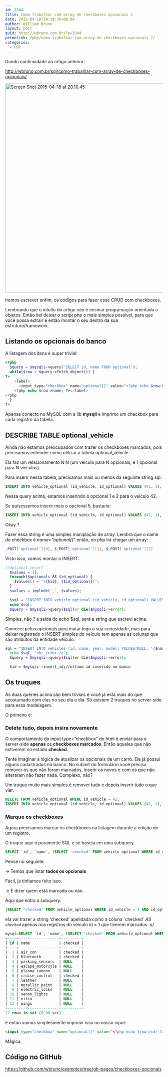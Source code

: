 ```yaml
---
id: 3344
title: Como trabalhar com array de checkboxes opcionais 2
date: 2015-04-18T20:19:36+00:00
author: William Bruno
layout: post
guid: http://wbruno.com.br/?p=3344
permalink: /php/como-trabalhar-com-array-de-checkboxes-opcionais-2/
categories:
  - PHP
---
```

Dando continuidade ao artigo anterior:

<http://wbruno.com.br/sql/como-trabalhar-com-array-de-checkboxes-opcionais/>

<img src="/wp-content/uploads/2015/04/Screen-Shot-2015-04-18-at-20.10.45.png" alt="Screen Shot 2015-04-18 at 20.10.45" width="1392" height="668" class="aligncenter size-full wp-image-3346" />

Iremos escrever enfim, os códigos para fazer esse CRUD com checkboxes.

<!--more-->



Lembrando que o intuito do artigo não é ensinar programação orientada a objetos. Então irei deixar o script php o mais simples possível, para que você possa extrair e então montar o seu dentro da sua estrutura/framework.

## Listando os opcionais do banco

A listagem dos itens é super trivial:

``` php
<?php
  $query = $mysqli->query('SELECT id, name FROM optional');
  while($row = $query->fetch_object()) {
?>
    <label>
      <input type="checkbox" name="optional[]" value="<?php echo $row->id; ?>" />
    <?php echo $row->name; ?></label>
<?php
  }
?>
```

Apenas conecto no MySQL com a lib **mysqli** e imprimo um checkbox para cada registro da tabela.

## DESCRIBE TABLE optional_vehicle

Ainda não estamos preocupados com trazer os checkboxes marcados, pois precisamos entender como utilizar a tabela optional_vehicle.

Ela faz um relacionamento N:N (um veículo para N opcionais, e 1 opcional para N veículos).

Para inserir nessa tabela, precisamos mais ou menos da seguinte string sql:

``` sql
INSERT INTO vehicle_optional (id_vehicle, id_optional) VALUES (42, 1),(42 2)
```

Nessa query acima, estamos inserindo o opcional 1 e 2 para o veículo 42.

Se quisessemos inserir mais o opcional 5, bastaria:

``` sql
INSERT INTO vehicle_optional (id_vehicle, id_optional) VALUES (42, 1),(42, 2),(42, 5)
```

Okay ?

Fazer essa string é uma simples maniplação de array. Lembra que o name do checkbox é <var>name=&#8221;optional[]&#8221;</var> então, no php irá chegar um array:

``` bash
_POST['optional'][0], $_POST['optional'][1], $_POST['optional'][2]
```

Visto isso, vamos montar o INSERT:

``` php
//optional insert
  $values = [];
  foreach($optionals AS $id_optional) {
    $values[] = "({$id}, {$id_optional})";
  }
  $values = implode(',', $values);

  $sql = "INSERT INTO vehicle_optional (id_vehicle, id_optional) VALUES {$values}";
  echo $sql;
  $query = $mysqli->query($sql)or die($mysqli->error);
```

Simples, não ? a saída do echo $sql, será a string que escrevi acima.

Comecei pelos opcionais para matar logo a sua curiosidade, mas para deixar registrado o INSERT simples do veículo tem apenas as colunas que são atributos da entidade veículo:

``` bash
sql = "INSERT INTO vehicles (id, name, year, model) VALUES(NULL, '{$name}', '{$year}', '{$model}')";
  echo $sql, '<br /><br />';
  $query = $mysqli->query($sql)or die($mysqli->error);

  $id = $mysqli->insert_id;//ultimo id inserido no banco
```

## Os truques

As duas queries acima são bem triviais e você já está mais do que acostumado com elas no seu dia a dia. Só existem 2 truques no server-side para essa modelagem.

O primeiro é:

### Delete tudo, depois insira novamente

O comportamento do input type=&#8221;checkbox&#8221; do html é enviar para o server-side **apenas** os **checkboxes marcados**. Então aqueles que não estiverem no estado **checked**.

Tente imaginar a lógica de atualizar os opcionais de um carro. Ele já possui alguns cadastrados no banco. No submit do formulário você precisa remover os que não foram marcados, inserir os novos e com os que não alteraram não fazer nada. Complexo, não?

Um truque muito mais simples é remover tudo e depois inserir tudo o que vier.

``` sql
DELETE FROM vehicle_optional WHERE id_vehicle = 42;
INSERT INTO vehicle_optional (id_vehicle, id_optional) VALUES (42, 1),(42, 2),(42, 5);
```

### Marque os checkboxes

Agora precisamos marcar os checkboxes na listagem durante a edição de um registro.

O truque aqui é puramente SQL e se baseia em uma subquery.

``` sql
SELECT `id`, `name`, (SELECT 'checked' FROM vehicle_optional WHERE id_vehicle = 1 AND id_optional = optional.id) AS `checked` FROM `optional`;
```

Pense no seguinte:

-> Temos que listar **todos os opcionais**

Fácil, já tinhamos feito isso.

-> E dizer quem está marcado ou não.

Aqui que entra a subquery.

``` sql
(SELECT 'checked' FROM vehicle_optional WHERE id_vehicle = 1 AND id_optional = optional.id)
```

ela vai trazer a string &#8216;checked&#8217; apelidada como a coluna \`checked\` <var>AS `checked`</var> apenas nos registros do veiculo id = 1 que tiverem marcados. o/

``` sql
mysql>SELECT `id`, `name`, (SELECT 'checked' FROM vehicle_optional WHERE id_vehicle = 1 AND id_optional = optional.id) AS `checked` FROM `optional`;
+----+------------------+---------+
| id | name             | checked |
+----+------------------+---------+
|  1 | air_con          | checked |
|  2 | bluetooth        | checked |
|  3 | parking_sensors  | NULL    |
|  4 | escape_motorcyle | NULL    |
|  5 | plasma_cannon    | NULL    |
|  6 | cruise_control   | checked |
|  7 | leather          | NULL    |
|  8 | metallic_paint   | NULL    |
|  9 | electric_locks   | NULL    |
| 10 | xenon_lights     | NULL    |
| 11 | nitro            | NULL    |
| 12 | wings            | NULL    |
+----+------------------+---------+
12 rows in set (0.00 sec)
```

E então vamos simplesmente imprimir isso no nosso input:

``` html
<input type="checkbox" name="optional[]" value="<?php echo $row->id; ?>" <?php echo $row->checked; ?>/>
```
Mágica.

## Código no GitHub

<https://github.com/wbruno/examples/tree/gh-pages/checkboxes-opcionais>
